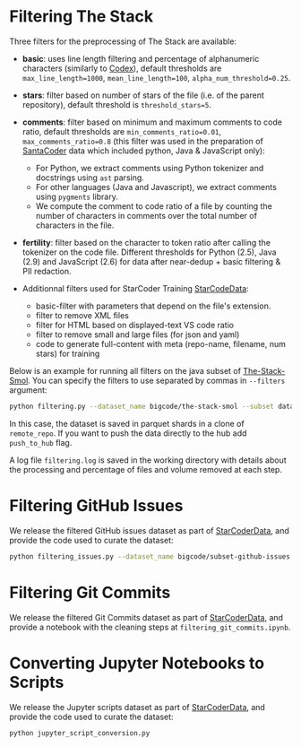 # Filtering The Stack
Three filters for the preprocessing of The Stack are available:

* **basic**: uses line length filtering and percentage of alphanumeric characters (similarly to [Codex](https://arxiv.org/abs/2107.03374)), default thresholds are `max_line_length=1000`, `mean_line_length=100`, `alpha_num_threshold=0.25`.
* **stars**: filter based on number of stars of the file (i.e. of the parent repository), default threshold is `threshold_stars=5`.
* **comments**:  filter based on minimum and maximum comments to code ratio, default thresholds are `min_comments_ratio=0.01`, `max_comments_ratio=0.8` (this filter was used in the preparation of [SantaCoder](https://huggingface.co/bigcode/santacoder) data which included python, Java & JavaScript only):
    * For Python, we extract comments using Python tokenizer and docstrings using `ast` parsing.
    * For other languages (Java and Javascript), we extract comments using `pygments` library.
    * We compute the comment to code ratio of a file by counting the number of characters in comments over the total number of characters in the file.
* **fertility**: filter based on the character to token ratio after calling the tokenizer on the code file. Different thresholds for Python (2.5), Java (2.9) and JavaScript (2.6) for data after near-dedup + basic filtering & PII redaction.

* Additionnal filters used for StarCoder Training [StarCodeData](https://huggingface.co/datasets/bigcode/starcoderdata):
    - basic-filter with parameters that depend on the file's extension.
    - filter to remove XML files
    - filter for HTML based on displayed-text VS code ratio
    - filter to remove small and large files (for json and yaml)
    - code to generate full-content with meta (repo-name, filename, num stars) for training

Below is an example for running all filters on the java subset of [The-Stack-Smol](https://huggingface.co/datasets/bigcode/the-stack-smol). You can specify the filters to use separated by commas in `--filters` argument:
```bash
python filtering.py --dataset_name bigcode/the-stack-smol --subset data/java --filters basic,comments,stars,fertility --hub_username loubnabnl --remote_repo test_filter_pipeline_java
```
In this case, the dataset is saved in parquet shards in a clone of `remote_repo`. If you want to push the data directly to the hub add `push_to_hub` flag. 

A log file `filtering.log` is saved in the working directory with details about the processing and percentage of files and volume removed at each step.

# Filtering GitHub Issues

We release the filtered GitHub issues dataset as part of [StarCoderData](https://huggingface.co/datasets/bigcode/starcoderdata), and provide the code used to curate the dataset:
```bash
python filtering_issues.py --dataset_name bigcode/subset-github-issues --subset data/ --hub_username loubnabnl --remote_repo test_filter_github_issues
```

# Filtering Git Commits
We release the filtered Git Commits dataset as part of [StarCoderData](https://huggingface.co/datasets/bigcode/starcoderdata), and provide a notebook with the cleaning steps at `filtering_git_commits.ipynb`.

# Converting Jupyter Notebooks to Scripts
We release the Jupyter scripts dataset as part of [StarCoderData](https://huggingface.co/datasets/bigcode/starcoderdata), and provide the code used to curate the dataset:
```bash
python jupyter_script_conversion.py
```

